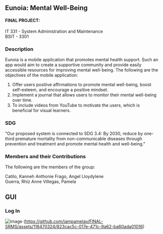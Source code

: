 ## Eunoia: Mental Well-Being

#### FINAL PROJECT:    
IT 331 - System Administration and Maintenance   
BSIT - 3301   

### Description
Eunoia is a mobile application that promotes mental health support. Such an app would aim to create a supportive community and provide easily accessible resources for improving mental well-being. 
The following are the objectives of the mobile application:
1. Offer users positive affirmations to promote mental well-being, boost self-esteem, and encourage a positive mindset.
2. Implement a journal that allows users to monitor their mental well-being over time.
3. To include videos from YouTube to motivate the users, which is beneficial for visual learners.


### SDG
"Our proposed system is connected to SDG 3.4: By 2030, reduce by one-third premature mortality from non-communicable diseases through prevention and treatment and promote mental health and well-being." 

### Members and their Contributions  
The following are the members of the group:  

Catilo, Kanneh Anthonie
Frago, Angel Lloydylene    
Guerra, Rhiz Anne
Villegas, Pamela  

## GUI
### Log In
![image](https://github.com/iampamelav/FINAL-SRMS/assets/118470324/8b3b3b55-d9d2-412a-8fbc-a897d3bf62be)
(https://github.com/iampamelav/FINAL-SRMS/assets/118470324/823cac5c-017e-471c-9a62-ba60ada01016)
